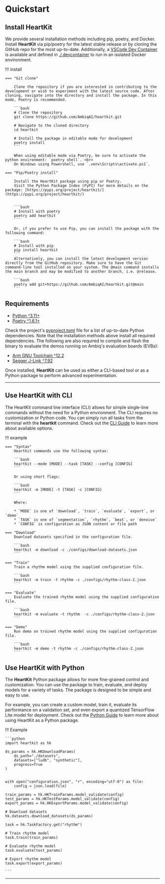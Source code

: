 # Quickstart
<!-- # :octicons-heart-fill-24:{ .heart } Overview -->

## <span class="sk-h2-span">Install HeartKit</span>

We provide several installation methods including pip, poetry, and Docker. Install __HeartKit__ via pip/poetry for the latest stable release or by cloning the GitHub repo for the most up-to-date. Additionally, a [VSCode Dev Container](https://code.visualstudio.com/docs/devcontainers/containers) is available and defined in [./.devcontainer](https://github.com/AmbiqAI/heartkit/tree/main/.devcontainer) to run in an isolated Docker environment.

!!! install

    === "Git clone"

        Clone the repository if you are interested in contributing to the development or wish to experiment with the latest source code. After cloning, navigate into the directory and install the package. In this mode, Poetry is recommended.

        ```bash
        # Clone the repository
        git clone https://github.com/AmbiqAI/heartkit.git

        # Navigate to the cloned directory
        cd heartkit

        # Install the package in editable mode for development
        poetry install
        ```

        When using editable mode via Poetry, be sure to activate the python environment: `poetry shell`. <br>
        On Windows using Powershell, use `.venv\Scripts\activate.ps1`.

    === "Pip/Poetry install"

        Install the HeartKit package using pip or Poetry.
        Visit the Python Package Index (PyPI) for more details on the package: [https://pypi.org/project/heartkit/](https://pypi.org/project/heartkit/)


        ```bash
        # Install with poetry
        poetry add heartkit
        ```

        Or, if you prefer to use Pip, you can install the package with the following command:

        ```bash
        # Install with pip
        pip install heartkit
        ```
        Alternatively, you can install the latest development version directly from the GitHub repository. Make sure to have the Git command-line tool installed on your system. The @main command installs the main branch and may be modified to another branch, i.e. @release.

        ```bash
        poetry add git+https://github.com/AmbiqAI/heartkit.git@main
        ```


## <span class="sk-h2-span">Requirements</span>

* [Python ^3.11+](https://www.python.org)
* [Poetry ^1.6.1+](https://python-poetry.org/docs/#installation)

Check the project's [pyproject.toml](https://github.com/AmbiqAI/heartkit/blob/main/pyproject.toml) file for a list of up-to-date Python dependencies. Note that the installation methods above install all required dependencies. The following are also required to compile and flash the binary to evaluate the demos running on Ambiq's evaluation boards (EVBs):

* [Arm GNU Toolchain ^12.2](https://developer.arm.com/downloads/-/arm-gnu-toolchain-downloads)
* [Segger J-Link ^7.92](https://www.segger.com/downloads/jlink/)

Once installed, __HeartKit__ can be used as either a CLI-based tool or as a Python package to perform advanced experimentation.

---

## <span class="sk-h2-span">Use HeartKit with CLI</span>

The HeartKit command line interface (CLI) allows for simple single-line commands without the need for a Python environment. The CLI requires no customization or Python code. You can simply run all tasks from the terminal with the __heartkit__ command. Check out the [CLI Guide](./usage/cli.md) to learn more about available options.

!!! example

    === "Syntax"
        Heartkit commands use the following syntax:

        ```bash
        heartkit --mode [MODE] --task [TASK] --config [CONFIG]
        ```

        Or using short flags:

        ```bash
        heartkit -m [MODE] -t [TASK] -c [CONFIG]
        ```

        Where:

        * `MODE` is one of `download`, `train`, `evaluate`, `export`, or `demo`
        * `TASK` is one of `segmentation`, `rhythm`, `beat`, or `denoise`
        * `CONFIG` is configuration as JSON content or file path

    === "Download"
        Download datasets specified in the configuration file.

        ```bash
        heartkit -m download -c ./configs/download-datasets.json
        ```

    === "Train"
        Train a rhythm model using the supplied configuration file.

        ```bash
        heartkit -m train -t rhythm -c ./configs/rhythm-class-2.json
        ```

    === "Evaluate"
        Evaluate the trained rhythm model using the supplied configuration file.

        ```bash
        heartkit -m evaluate -t rhythm  -c ./configs/rhythm-class-2.json
        ```

    === "Demo"
        Run demo on trained rhythm model using the supplied configuration file.

        ```bash
        heartkit -m demo -t rhythm -c ./configs/rhythm-class-2.json
        ```

## <span class="sk-h2-span">Use HeartKit with Python</span>

The __HeartKit__ Python package allows for more fine-grained control and customization. You can use the package to train, evaluate, and deploy models for a variety of tasks. The package is designed to be simple and easy to use.

For example, you can create a custom model, train it, evaluate its performance on a validation set, and even export a quantized TensorFlow Lite model for deployment. Check out the [Python Guide](./usage/python.md) to learn more about using HeartKit as a Python package.

!!! Example

    ```python
    import heartkit as hk

    ds_params = hk.HKDownloadParams(
        ds_path="./datasets",
        datasets=["ludb", "synthetic"],
        progress=True
    )


    with open("configuration.json", "r", encoding="utf-8") as file:
        config = json.load(file)

    train_params = hk.HKTrainParams.model_validate(config)
    test_params = hk.HKTestParams.model_validate(config)
    export_params = hk.HKExportParams.model_validate(config)

    # Download datasets
    hk.datasets.download_datasets(ds_params)

    task = hk.TaskFactory.get("rhythm")

    # Train rhythm model
    task.train(train_params)

    # Evaluate rhythm model
    task.evaluate(test_params)

    # Export rhythm model
    task.export(export_params)

    ```

---

